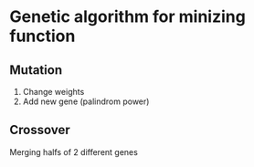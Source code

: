 # Genetic algorithm for minizing function
## Mutation
1. Change weights
2. Add new gene (palindrom power)
## Crossover
Merging halfs of 2 different genes
